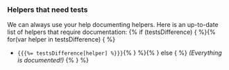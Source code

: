 ### Helpers that need tests
We can always use your help documenting helpers. Here is an up-to-date list of helpers that require documentation:
{% if (testsDifference) { %}{% for(var helper in testsDifference) { %}
* `{{{%= testsDifference[helper] %}}}`{% } %}{% } else { %}
_(Everything is documented!)_
{% } %}
